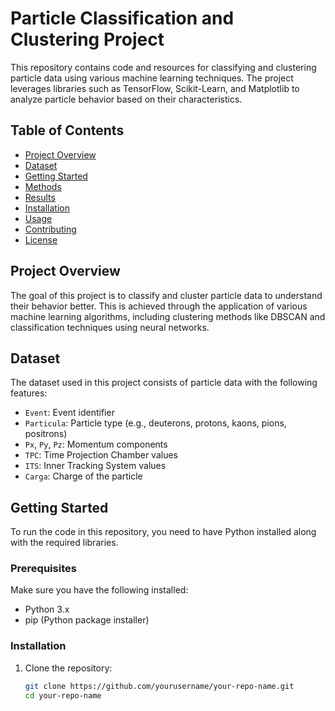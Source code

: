 # Particle Classification and Clustering Project

This repository contains code and resources for classifying and clustering particle data using various machine learning techniques. The project leverages libraries such as TensorFlow, Scikit-Learn, and Matplotlib to analyze particle behavior based on their characteristics.

## Table of Contents

- [Project Overview](#project-overview)
- [Dataset](#dataset)
- [Getting Started](#getting-started)
- [Methods](#methods)
- [Results](#results)
- [Installation](#installation)
- [Usage](#usage)
- [Contributing](#contributing)
- [License](#license)

## Project Overview

The goal of this project is to classify and cluster particle data to understand their behavior better. This is achieved through the application of various machine learning algorithms, including clustering methods like DBSCAN and classification techniques using neural networks.

## Dataset

The dataset used in this project consists of particle data with the following features:
- `Event`: Event identifier
- `Particula`: Particle type (e.g., deuterons, protons, kaons, pions, positrons)
- `Px`, `Py`, `Pz`: Momentum components
- `TPC`: Time Projection Chamber values
- `ITS`: Inner Tracking System values
- `Carga`: Charge of the particle

## Getting Started

To run the code in this repository, you need to have Python installed along with the required libraries. 

### Prerequisites

Make sure you have the following installed:
- Python 3.x
- pip (Python package installer)

### Installation

1. Clone the repository:
   ```bash
   git clone https://github.com/yourusername/your-repo-name.git
   cd your-repo-name
